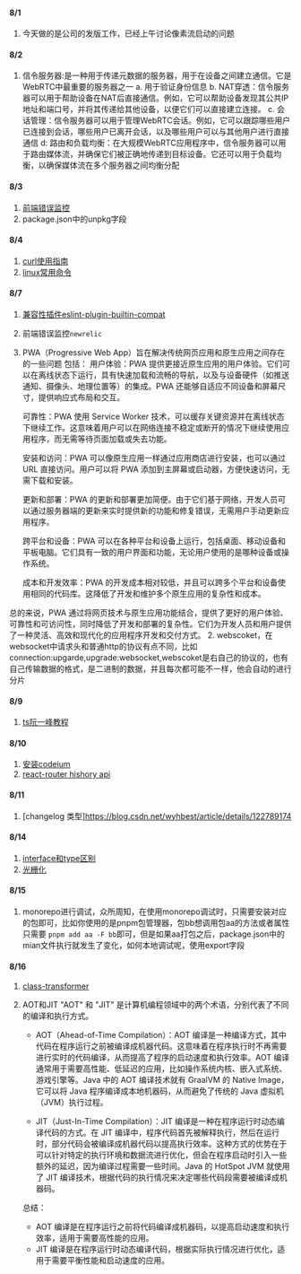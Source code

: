 #### 8/1
1. 今天做的是公司的发版工作，已经上午讨论像素流启动的问题

#### 8/2
1. 信令服务器:是一种用于传递元数据的服务器，用于在设备之间建立通信。它是WebRTC中最重要的服务器之一
 a. 用于验证身份信息
 b. NAT穿透：信令服务器可以用于帮助设备在NAT后直接通信。例如，它可以帮助设备发现其公共IP地址和端口号，并将其传递给其他设备，以便它们可以直接建立连接。
 c. 会话管理：信令服务器可以用于管理WebRTC会话。例如，它可以跟踪哪些用户已连接到会话，哪些用户已离开会话，以及哪些用户可以与其他用户进行直接通信
 d: 路由和负载均衡：在大规模WebRTC应用程序中，信令服务器可以用于路由媒体流，并确保它们被正确地传递到目标设备。它还可以用于负载均衡，以确保媒体流在多个服务器之间均衡分配

#### 8/3
1. [前端错误监控](https://github.com/xy-sea/blog/blob/main/markdown/%E4%BB%8E0%E5%88%B01%E6%90%AD%E5%BB%BA%E5%89%8D%E7%AB%AF%E7%9B%91%E6%8E%A7%E5%B9%B3%E5%8F%B0%EF%BC%8C%E9%9D%A2%E8%AF%95%E5%BF%85%E5%A4%87%E7%9A%84%E4%BA%AE%E7%82%B9%E9%A1%B9%E7%9B%AE.md)
2. package.json中的unpkg字段

#### 8/4
1. [curl使用指南](https://mp.weixin.qq.com/s/tNgx65hSBGeIjvbW_5ydRQ)
2. [linux常用命令](https://www.wangan.com/wenda/4462)

#### 8/7
1. [兼容性插件eslint-plugin-builtin-compat](https://mp.weixin.qq.com/s/k7WJIxt6zWN4vt8F3c9ntA)
2. 前端错误监控`newrelic`
3. PWA（Progressive Web App）旨在解决传统网页应用和原生应用之间存在的一些问题
包括：
    用户体验：PWA 提供更接近原生应用的用户体验。它们可以在离线状态下运行，具有快速加载和流畅的导航，以及与设备硬件（如推送通知、摄像头、地理位置等）的集成。PWA 还能够自适应不同设备和屏幕尺寸，提供响应式布局和交互。

    可靠性：PWA 使用 Service Worker 技术，可以缓存关键资源并在离线状态下继续工作。这意味着用户可以在网络连接不稳定或断开的情况下继续使用应用程序，而无需等待页面加载或失去功能。

    安装和访问：PWA 可以像原生应用一样通过应用商店进行安装，也可以通过 URL 直接访问。用户可以将 PWA 添加到主屏幕或启动器，方便快速访问，无需下载和安装。

    更新和部署：PWA 的更新和部署更加简便。由于它们基于网络，开发人员可以通过服务器端的更新来实时提供新的功能和修复错误，无需用户手动更新应用程序。

    跨平台和设备：PWA 可以在各种平台和设备上运行，包括桌面、移动设备和平板电脑。它们具有一致的用户界面和功能，无论用户使用的是哪种设备或操作系统。

    成本和开发效率：PWA 的开发成本相对较低，并且可以跨多个平台和设备使用相同的代码库。这降低了开发和维护多个原生应用的复杂性和成本。

总的来说，PWA 通过将网页技术与原生应用功能结合，提供了更好的用户体验、可靠性和可访问性，同时降低了开发和部署的复杂性。它们为开发人员和用户提供了一种灵活、高效和现代化的应用程序开发和交付方式。
2. webscoket，在websocket中请求头和普通http的协议有点不同，比如connection:upgarde,upgrade:websocket,webscoket是右自己的协议的，也有自己传输数据的格式，是二进制的数据，并且每次都可能不一样，他会自动的进行分片

#### 8/9
1. [ts阮一峰教程](https://wangdoc.com/typescript/tsconfig.json)

#### 8/10
1. [安装codeium](https://mp.weixin.qq.com/s/3EtQUnq1peEiqUi-zLkObg)
2. [react-router hishory api](https://mp.weixin.qq.com/s/gbQdApXSxDvesSnphmyifQ)

#### 8/11
1. [changelog 类型]https://blog.csdn.net/wyhbest/article/details/122789174

#### 8/14
1. [interface和type区别](https://mp.weixin.qq.com/s?__biz=MzkyOTE5NzQ2Nw==&mid=2247485013&idx=1&sn=9324e663eb2d6ed02a2f167e12b56692&chksm=c20c7aa1f57bf3b7f7e00ecc07d753a201ea08da5ad083dc5f70adc8553ef731f9e295afe8a2&scene=21#wechat_redirect)
2. [光栅化](https://mp.weixin.qq.com/s/Yj1r8SRUrOoqvVRokp7i1Q)

#### 8/15
1. monorepo进行调试，众所周知，在使用monorepo调试时，只需要安装对应的包即可，比如你使用的是pnpm包管理器，包bb想调用包aa的方法或者属性只需要
`pnpm add aa -F bb`即可，但是如果aa打包之后，package.json中的mian文件执行就发生了变化，如何本地调试呢，使用export字段

#### 8/16
1. [class-transformer](https://www.5axxw.com/wiki/content/pgml88)
2. AOT和JIT
    "AOT" 和 "JIT" 是计算机编程领域中的两个术语，分别代表了不同的编译和执行方式。

    - AOT（Ahead-of-Time Compilation）：AOT 编译是一种编译方式，其中代码在程序运行之前被编译成机器代码。这意味着在程序执行时不再需要进行实时的代码编译，从而提高了程序的启动速度和执行效率。AOT 编译通常用于需要高性能、低延迟的应用，比如操作系统内核、嵌入式系统、游戏引擎等。Java 中的 AOT 编译技术就有 GraalVM 的 Native Image，它可以将 Java 程序编译成本地机器码，从而避免了传统的 Java 虚拟机（JVM）执行过程。

    - JIT（Just-In-Time Compilation）：JIT 编译是一种在程序运行时动态编译代码的方式。在 JIT 编译中，程序代码首先被解释执行，然后在运行时，部分代码会被编译成机器代码以提高执行效率。这种方式的优势在于可以针对特定的执行环境和数据流进行优化，但会在程序启动时引入一些额外的延迟，因为编译过程需要一些时间。Java 的 HotSpot JVM 就使用了 JIT 编译技术，根据代码的执行情况来决定哪些代码段需要被编译成机器码。

    总结：
    - AOT 编译是在程序运行之前将代码编译成机器码，以提高启动速度和执行效率，适用于需要高性能的应用。
    - JIT 编译是在程序运行时动态编译代码，根据实际执行情况进行优化，适用于需要平衡性能和启动速度的应用。